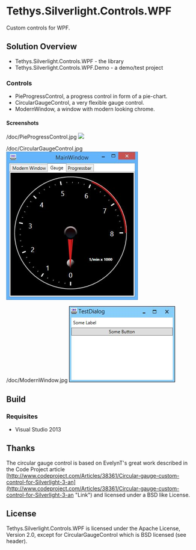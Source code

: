 Tethys.Silverlight.Controls.WPF
===============================

Custom controls for WPF.

## Solution Overview ##

* Tethys.Silverlight.Controls.WPF - the library
* Tethys.Silverlight.Controls.WPF.Demo - a demo/test project 

### Controls ###

* PieProgressControl, a progress control in form of a pie-chart.
* CircularGaugeControl, a very flexible gauge control.
* ModernWindow, a window with modern looking chrome. 

#### Screenshots ####
/doc/PieProgressControl.jpg
![](https://github.com/tngraf/Tethys.Silverlight.Controls.WPF/blob/master/doc/c)

/doc/CircularGaugeControl.jpg
![](https://github.com/tngraf/Tethys.Silverlight.Controls.WPF/blob/master/doc/CircularGaugeControl.jpg)

/doc/ModernWindow.jpg
![](https://github.com/tngraf/Tethys.Silverlight.Controls.WPF/blob/master/doc/ModernWindow.jpg)

## Build ##

### Requisites ###

* Visual Studio 2013

## Thanks ##

The circular gauge control is based on EvelynT's great work described
in the Code Project article [http://www.codeproject.com/Articles/38361/Circular-gauge-custom-control-for-Silverlight-3-an](http://www.codeproject.com/Articles/38361/Circular-gauge-custom-control-for-Silverlight-3-an "Link") and licensed
under a BSD like License.

## License ##

Tethys.Silverlight.Controls.WPF is licensed under the Apache License, Version 2.0, except for CircularGaugeControl which is BSD licensed
(see header).
